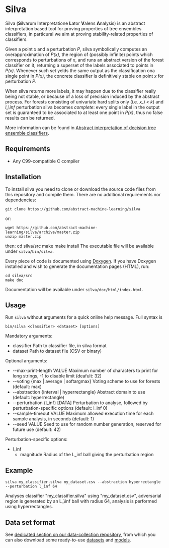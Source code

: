 # Silva
Silva (**S**ilvarum **I**nterpretatione **L**ator **V**alens **A**nalysis) is an abstract interpretation based tool for proving properties of tree ensembles classifiers, in particural we aim at proving stability-related properties of classifiers.

Given a point *x* and a perturbation *P*, silva symbolically computes an overapproximation of *P(x)*, the region of (possibly infinite) points which corresponds to perturbations of *x*, and runs an abstract version of the forest classifier on it, returning a superset of the labels associated to points in *P(x)*. Whenever such set yelds the same output as the classification ona single point in *P(x)*, the concrete classifier is definitively stable on point *x* for perturbation *P*.

When silva returns more labels, it may happen due to the classifier really being not stable, or because of a loss of precision induced by the abstract process. For forests consisting of univariate hard splits only (i.e. *x_i < k*) and *l_\inf* perturbation silva becomes *complete*: every single label in the output set is guaranteed to be associated to at least one point in *P(x)*, thus no false results can be returned.

More information can be found in [Abstract interpretation of decision tree ensemble classifiers](http://www.math.unipd.it/~ranzato/papers/aaai20.pdf).

## Requirements ##

 - Any C99-compatible C compiler

## Installation
To install silva you need to clone or download the source code files from this repository and compile them. There are no additional requirements nor dependencies:

    git clone https://github.com/abstract-machine-learning/silva
or:

    wget https://github.com/abstract-machine-learning/silva/archive/master.zip
    unzip master.zip
then:
    cd silva/src
    make
    make install
The executable file will be available under `silva/bin/silva`.

Every piece of code is documented using [Doxygen](http://www.doxygen.nl/). If you have Doxygen installed and wish to generate the documentation pages (HTML), run:

    cd silva/src
    make doc
Documentation will be available under `silva/doc/html/index.html`.

## Usage
Run `silva` without arguments for a quick online help message. Full syntax is

    bin/silva <classifier> <dataset> [options]
Mandatory arguments:

 - classifier       Path to classifier file, in silva format
 - dataset          Path to dataset file (CSV or binary)

Optional arguments:
 - --max-print-length VALUE         Maximum number of characters to print for long strings, -1 to disable limit (deafult: 32)
 - --voting {max | average | softargmax} Voting scheme to use for forests (default: max)
 - --abstraction {interval | hyperrectangle} Abstract domain to use (default: hyperrectangle)
 - --perturbation {l\_inf} [DATA]    Perturbation to analyse, followed by perturbation-specific options (default: l\_inf 0)
 - --sample-timeout VALUE           Maximum allowed execution time for each sample analysis, in seconds (default: 1)
 - --seed VALUE                     Seed to use for random number generation, reserved for future use (default: 42)

Perturbation-specific options:
 - l\_inf
   - magnitude	Radius of the L\_inf ball giving the perturbation region

## Example
    silva my_classifier.silva my_dataset.csv --abstraction hyperrectangle --perturbation l_inf 64
Analyses classifier "my\_classifier.silva" using "my\_dataset.csv", adversarial region is generated by an L_\inf ball with radius 64, analysis is performed using hyperrectangles.

## Data set format
See [dedicated section on our data-collection repository](https://github.com/abstract-machine-learning/data-collection#dataset-format), from which you can also download some ready-to-use [datasets](https://github.com/svm-abstract-verifier/data-collection/tree/master/datasets) and [models](https://github.com/abstract-machine-learning/data-collection/tree/master/models).
